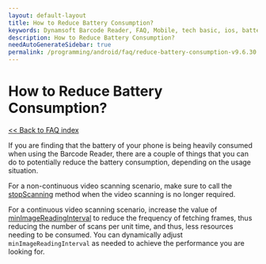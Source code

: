 ```yaml
---
layout: default-layout
title: How to Reduce Battery Consumption?
keywords: Dynamsoft Barcode Reader, FAQ, Mobile, tech basic, ios, battery, consumption
description: How to Reduce Battery Consumption?
needAutoGenerateSidebar: true
permalink: /programming/android/faq/reduce-battery-consumption-v9.6.30.html
---
```


# How to Reduce Battery Consumption?

[<< Back to FAQ index](index.html)

If you are finding that the battery of your phone is being heavily consumed when using the Barcode Reader, there are a couple of things that you can do to potentially reduce the battery consumption, depending on the usage situation.

For a non-continuous video scanning scenario, make sure to call the [stopScanning](../api-reference/primary-video.html#stopscanning) method when the video scanning is no longer required.

For a continuous video scanning scenario, increase the value of [minImageReadingInterval](../api-reference/primary-video.html#minimagereadinginterval) to reduce the frequency of fetching frames, thus reducing the number of scans per unit time, and thus, less resources needing to be consumed. You can dynamically adjust `minImageReadingInterval` as needed to achieve the performance you are looking for.